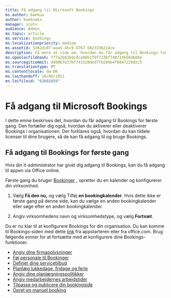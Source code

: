 ```yaml
---
title: Få adgang til Microsoft Bookings
ms.author: kwekua
author: kwekuako
manager: scotv
audience: Admin
ms.topic: article
ms.service: bookings
ms.localizationpriority: medium
ms.assetid: 5382dc07-aaa5-45c9-8767-502333b214ce
description: Få mere at vide om, hvordan du får adgang til Bookings-funktionen Microsoft 365.
ms.openlocfilehash: f77a2b63b9c8ce88b1f9f7236f748713656d688e
ms.sourcegitcommit: d4b867e37bf741528ded7fb289e4f6847228d2c5
ms.translationtype: MT
ms.contentlocale: da-DK
ms.lasthandoff: 10/06/2021
ms.locfileid: "63601659"
---
```

# <a name="get-access-to-microsoft-bookings"></a>Få adgang til Microsoft Bookings

I dette emne beskrives det, hvordan du får adgang til Bookings for første gang. Den fortæller dig også, hvordan du aktiverer eller deaktiverer Bookings i organisationen. Der forklares også, hvordan du kan tildele licenser til dine brugere, så de kan få adgang til og bruge Bookings.

## <a name="access-bookings-for-the-first-time"></a>Få adgang til Bookings for første gang

Hvis din it-administrator har givet dig adgang til Bookings, kan du få adgang til appen via Office online.

Første gang du bruger [Bookinger](https://outlook.office.com/bookings/onboarding) , opretter du en kalender og konfigurerer din virksomhed.

1. Vælg **Få den nu,** og vælg Tilføj **en bookingkalender**. Hvis dette ikke er første gang på denne side, kan du vælge en anden bookingkalender eller søge efter en anden bookingkalender.

2. Angiv virksomhedens navn og virksomhedstype, og vælg **Fortsæt**.

Du er nu klar til at konfigurere Bookings for din organisation. Du kan komme til Bookings-siden med dette [link](https://outlook.office.com/bookings/onboarding) fra appstarteren eller fra office.com. Brug følgende emner for at fortsætte med at konfigurere dine Bookings-funktioner.

- [Angiv dine firmaoplysninger](enter-business-information.md)
- [Føj personale til Bookinger](add-staff.md)
- [Definer dine servicetilbud](define-service-offerings.md)
- [Planlæg lukkedage, fridage og ferie](schedule-closures-time-off-vacation.md)
- [Angiv dine planlægningspolitikker](set-scheduling-policies.md)
- [Angiv medarbejdernes arbejdstider](employee-hours.md)
- [Tilpasse og publicere din bookingside](customize-booking-page.md)
- [Opret en manuel booking](create-a-manual-booking.md)